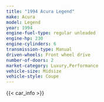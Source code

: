 ```yaml
---
title: "1994 Acura Legend"
make: Acura
model: Legend
year: 1994
engine-fuel-type: regular unleaded
engine-hp: 230
engine-cylinders: 6
transmission-type: Manual
driven-wheels: Front wheel drive
number-of-doors: 2
market-category: Luxury,Performance
vehicle-size: Midsize
vehicle-style: Coupe
---
```


{{< car_info >}}
